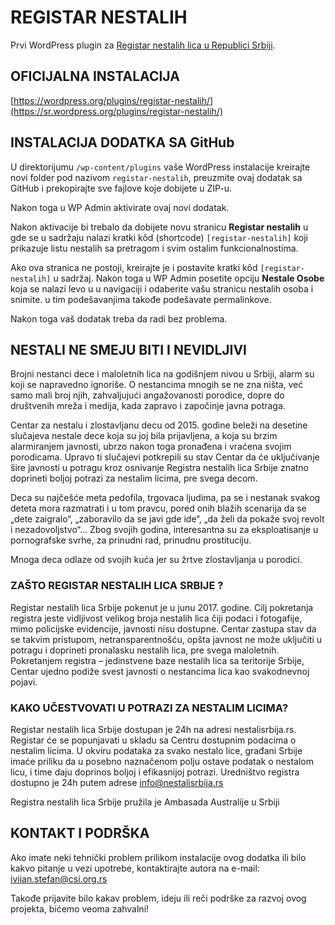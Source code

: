 REGISTAR NESTALIH
========

Prvi WordPress plugin za [Registar nestalih lica u Republici Srbiji](https://www.nestalisrbija.rs/).

## OFICIJALNA INSTALACIJA

[https://wordpress.org/plugins/registar-nestalih/](https://sr.wordpress.org/plugins/registar-nestalih/)

## INSTALACIJA DODATKA SA GitHub

U direktorijumu `/wp-content/plugins` vaše WordPress instalacije kreirajte novi folder pod nazivom `registar-nestalih`, preuzmite ovaj dodatak sa GitHub i prekopirajte sve fajlove koje dobijete u ZIP-u.

Nakon toga u WP Admin aktivirate ovaj novi dodatak.

Nakon aktivacije bi trebalo da dobijete novu stranicu **Registar nestalih** u gde se u sadržaju nalazi kratki kôd (shortcode) `[registar-nestalih]` koji prikazuje listu nestalih sa pretragom i svim ostalim funkcionalnostima.

Ako ova stranica ne postoji, kreirajte je i postavite kratki kôd `[registar-nestalih]` u sadržaj. Nakon toga u WP Admin posetite opciju **Nestale Osobe** koja se nalazi levo u u navigaciji i odaberite vašu stranicu nestalih osoba i snimite. u tim podešavanjima takođe podešavate permalinkove.

Nakon toga vaš dodatak treba da radi bez problema. 

## NESTALI NE SMEJU BITI I NEVIDLJIVI

Brojni nestanci dece i maloletnih lica na godišnjem nivou u Srbiji, alarm su koji se napravedno ignoriše. O nestancima mnogih se ne zna ništa, već samo mali broj njih, zahvaljujući angažovanosti porodice, dopre do društvenih mreža i medija, kada zapravo i započinje javna potraga.

Centar za nestalu i zlostavljanu decu od 2015. godine beleži na desetine slučajeva nestale dece koja su joj bila prijavljena, a koja su brzim alarmiranjem javnosti, ubrzo nakon toga pronađena i vraćena svojim porodicama. Upravo ti slučajevi potkrepili su stav Centar da će uključivanje šire javnosti u potragu kroz osnivanje Registra nestalih lica Srbije znatno doprineti boljoj potrazi za nestalim licima, pre svega decom.

Deca su najčešće meta pedofila, trgovaca ljudima, pa se i nestanak svakog deteta mora razmatrati i u tom pravcu, pored onih blažih scenarija da se „dete zaigralo“, „zaboravilo da se javi gde ide“, „da želi da pokaže svoj revolt i nezadovoljstvo“… Zbog svojih godina, interesantna su za eksploatisanje u pornografske svrhe, za prinudni rad, prinudnu prostituciju.

Mnoga deca odlaze od svojih kuća jer su žrtve zlostavljanja u porodici.

### ZAŠTO REGISTAR NESTALIH LICA SRBIJE ?

Registar nestalih lica Srbije pokenut je u junu 2017. godine. Cilj pokretanja registra jeste vidljivost velikog broja nestalih lica čiji podaci i fotogafije, mimo policijske evidencije, javnosti nisu dostupne. Centar zastupa stav da se takvim pristupom, netransparentnošću, opšta javnost ne može uključiti u potragu i doprineti pronalasku nestalih lica, pre svega maloletnih. Pokretanjem registra – jedinstvene baze nestalih lica sa teritorije Srbije, Centar ujedno podiže svest javnosti o nestancima lica kao svakodnevnoj pojavi.

### KAKO UČESTVOVATI U POTRAZI ZA NESTALIM LICIMA?

Registar nestalih lica Srbije dostupan je 24h na adresi nestalisrbija.rs. Registar će se popunjavati u skladu sa Centru dostupnim podacima o nestalim licima. U okviru podataka za svako nestalo lice, građani Srbije imaće priliku da u posebno naznačenom polju ostave podatak o nestalom licu, i time daju doprinos boljoj i efikasnijoj potrazi. Uredništvo registra dostupno je 24h putem adrese info@nestalisrbija.rs 

Registra nestalih lica Srbije pružila je Ambasada Australije u Srbiji

## KONTAKT I PODRŠKA
Ako imate neki tehnički problem prilikom instalacije ovog dodatka ili bilo kakvo pitanje u vezi upotrebe, kontaktirajte autora na e-mail: ivijan.stefan@csi.org.rs

Takođe prijavite bilo kakav problem, ideju ili reči podrške za razvoj ovog projekta, bićemo veoma zahvalni!
